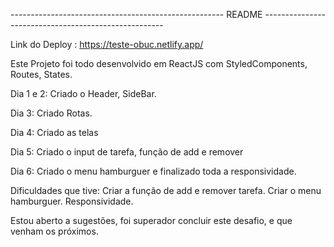 ----------------------------------------------------- README ----------------------------------------------------- 

Link do Deploy : https://teste-obuc.netlify.app/

Este Projeto foi todo desenvolvido em ReactJS com StyledComponents, Routes, States.

Dia 1 e 2: Criado o Header, SideBar.

Dia 3: Criado Rotas.

Dia 4: Criado as telas

Dia 5: Criado o input de tarefa, função de add e remover

Dia 6: Criado o menu hamburguer e finalizado toda a responsividade.

Dificuldades que tive: Criar a função de add e remover tarefa.
                       Criar o menu hamburguer.
                       Responsividade.
                       
Estou aberto a sugestões, foi superador concluir este desafio, e que venham os próximos.



